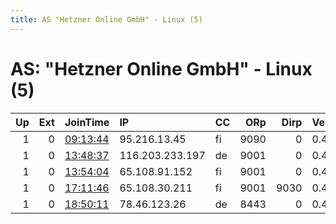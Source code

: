 ```yaml
---
title: AS "Hetzner Online GmbH" - Linux (5)
---
```


# AS: "Hetzner Online GmbH" - Linux (5)

|   Up |   Ext | JoinTime                                                                                              | IP              | CC   |   ORp |   Dirp | Version   | Contact                   | Nickname            |   eFamMembers |
|-----:|------:|:------------------------------------------------------------------------------------------------------|:----------------|:-----|------:|-------:|:----------|:--------------------------|:--------------------|--------------:|
|    1 |     0 | [09:13:44](https://nusenu.github.io/OrNetStats/w/relay/B4183F3395AFC5EF9D9576A2692F2AD90EF7758B.html) | 95.216.13.45    | fi   |  9090 |      0 | 0.4.6.7   | email:wwallace@tntrelays. | willwallace         |             1 |
|    1 |     0 | [13:48:37](https://nusenu.github.io/OrNetStats/w/relay/D0EC70169849BCE85D010FF4ACBB28FA025C5E82.html) | 116.203.233.197 | de   |  9001 |      0 | 0.4.6.8   | privilege posteo DOT net  | Privilege           |             2 |
|    1 |     0 | [13:54:04](https://nusenu.github.io/OrNetStats/w/relay/6A7D90D0AEED43B1E2460AAC5D52C5528C37B22A.html) | 65.108.91.152   | fi   |  9001 |      0 | 0.4.6.8   | spacex protonmail DOT co  | SpaceX              |             2 |
|    1 |     0 | [17:11:46](https://nusenu.github.io/OrNetStats/w/relay/5A6CD3D1499A598A7B6DCD5A7FE42E19D4B077AE.html) | 65.108.30.211   | fi   |  9001 |   9030 | 0.4.5.6   | None                      | HalbMenschHalbPferd |             1 |
|    1 |     0 | [18:50:11](https://nusenu.github.io/OrNetStats/w/relay/BFC4044119080D8BEE70218978EE83C3FC16AE7A.html) | 78.46.123.26    | de   |  8443 |      0 | 0.4.6.7   | email:antifaang@freenode. | antifaang           |             1 |
